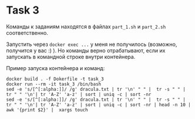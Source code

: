 # Task 3

Команды к заданиям находятся в файлах `part_1.sh` и `part_2.sh` соответственно.

Запустить через `docker exec ...` у меня не получилось (возможно, получится у вас :) ). Но команды верно отрабатывают, если их запускать в командной строке внутри контейнера.

Пример запуска контейнера и команд:

```
docker build . -f Dokerfile -t task_3
docker run --rm -it task_3 /bin/bash
sed -e 's/[^[:alpha:]]/ /g' dracula.txt | tr '\n' " " |  tr -s " " | tr " " '\n'| tr 'A-Z' 'a-z' | sort | uniq -c | sort -nr
sed -e 's/[^[:alpha:]]/ /g' dracula.txt | tr '\n' " " |  tr -s " " | tr " " '\n'| tr 'A-Z' 'a-z' | sort | uniq -c | sort -nr | head -n 10 | awk '{print $2}' |  xargs touch
```